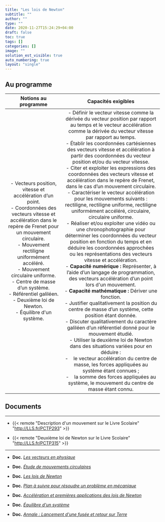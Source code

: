 ```yaml
---
title: "Les lois de Newton"
subtitle: ""
author: ""
type: ""
date: 2020-11-27T15:24:29+04:00
draft: false
toc: true
tags: []
categories: []
image: ""
solution_est_visible: true
auto_numbering: true
layout: "single"
---
```


## Au programme

| Notions au programme | Capacités exigibles |
|:-:|:-:|
| - Vecteurs position, vitesse et accélération d’un point.<br />- Coordonnées des vecteurs vitesse et accélération dans le repère de Frenet pour un mouvement circulaire.<br />- Mouvement rectiligne uniformément accéléré.<br />- Mouvement circulaire uniforme.<br />- Centre de masse d’un système.<br />- Référentiel galiléen.<br />- Deuxième loi de Newton.<br />- Équilibre d'un système. | - Définir le vecteur vitesse comme la dérivée du vecteur position par rapport au temps et le vecteur accélération comme la dérivée du vecteur vitesse par rapport au temps.<br />- Établir les coordonnées cartésiennes des vecteurs vitesse et accélération à partir des coordonnées du vecteur position et/ou du vecteur vitesse.<br />- Citer et exploiter les expressions des coordonnées des vecteurs vitesse et accélération dans le repère de Frenet, dans le cas d’un mouvement circulaire.<br />- Caractériser le vecteur accélération pour les mouvements suivants : rectiligne, rectiligne uniforme, rectiligne uniformément accéléré, circulaire, circulaire uniforme.<br />- Réaliser et/ou exploiter une vidéo ou une chronophotographie pour déterminer les coordonnées du vecteur position en fonction du temps et en déduire les coordonnées approchées ou les représentations des vecteurs vitesse et accélération.<br />- **Capacité numérique :** Représenter, à l’aide d’un langage de programmation, des vecteurs accélération d’un point lors d'un mouvement.<br />- **Capacité mathématique :** Dériver une fonction.<br />- Justifier qualitativement la position du centre de masse d’un système, cette position étant donnée.<br />- Discuter qualitativement du caractère galiléen d’un référentiel donné pour le mouvement étudié.<br />- Utiliser la deuxième loi de Newton dans des situations variées pour en déduire :<br />- &nbsp;&nbsp;&nbsp;le vecteur accélération du centre de masse, les forces appliquées au système étant connues ;<br />- &nbsp;&nbsp;&nbsp;la somme des forces appliquées au système, le mouvement du centre de masse étant connu. |

## Documents

----

- {{< remote "Description d'un mouvement sur le Livre Scolaire" "http://LLS.fr/PCTP293" >}}

- {{< remote "Deuxième loi de Newton sur le Livre Scolaire" "http://LLS.fr/PCTP315" >}}

----

- **Doc.** [*Les vecteurs en physique*](1-vecteurs)

- **Doc.** [*Étude de mouvements circulaires*](2-mouvements-circulaires)

- **Doc.** [*Les lois de Newton*](3-lois-newton)

- **Doc.** [*Plan à suivre pour résoudre un problème en mécanique*](4-resolution-probleme)

- **Doc.** [*Accélération et premières applications des lois de Newton*](5-exercices)

- **Doc.** [*Équilibre d'un système*](6-equilibre-systeme)

- **Doc.** [*Annale : Lancement d'une fusée et retour sur Terre*](7-annale-mouvement-fusee)
